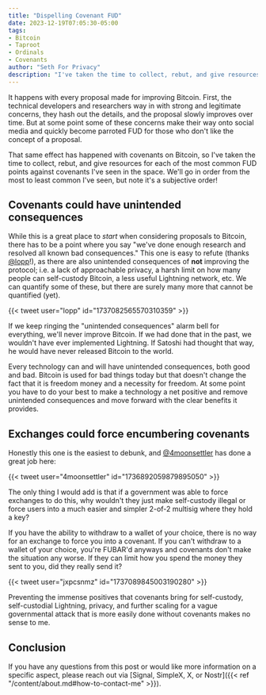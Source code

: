 ```yaml
---
title: "Dispelling Covenant FUD"
date: 2023-12-19T07:05:30-05:00
tags: 
- Bitcoin
- Taproot
- Ordinals
- Covenants
author: "Seth For Privacy"
description: "I've taken the time to collect, rebut, and give resources for each of the most common FUD points against covenants."
---
```


It happens with every proposal made for improving Bitcoin. First, the technical developers and researchers way in with strong and legitimate concerns, they hash out the details, and the proposal slowly improves over time. But at some point some of these concerns make their way onto social media and quickly become parroted FUD for those who don't like the concept of a proposal.

That same effect has happened with covenants on Bitcoin, so I've taken the time to collect, rebut, and give resources for each of the most common FUD points against covenants I've seen in the space. We'll go in order from the most to least common I've seen, but note it's a subjective order!

## Covenants could have unintended consequences

While this is a great place to *start* when considering proposals to Bitcoin, there has to be a point where you say "we've done enough research and resolved all known bad consequences." This one is easy to refute (thanks [@lopp](https://twitter.com/lopp)!), as there are also unintended consequences of **not** improving the protocol; i.e. a lack of approachable privacy, a harsh limit on how many people can self-custody Bitcoin, a less useful Lightning network, etc. We can quantify some of these, but there are surely many more that cannot be quantified (yet).

{{< tweet user="lopp" id="1737082565570310359" >}}

If we keep ringing the "unintended consequences" alarm bell for everything, we'll never improve Bitcoin. If we had done that in the past, we wouldn't have ever implemented Lightning. If Satoshi had thought that way, he would have never released Bitcoin to the world.

Every technology can and will have unintended consequences, both good and bad. Bitcoin is used for bad things today but that doesn't change the fact that it is freedom money and a necessity for freedom. At some point you have to do your best to make a technology a net positive and remove unintended consequences and move forward with the clear benefits it provides.

## Exchanges could force encumbering covenants

Honestly this one is the easiest to debunk, and [@4moonsettler](https://twitter.com/4moonsettler) has done a great job here:

{{< tweet user="4moonsettler" id="1736892059879895050" >}}

The only thing I would add is that if a government was able to force exchanges to do this, why wouldn't they just make self-custody illegal or force users into a much easier and simpler 2-of-2 multisig where they hold a key?

If you have the ability to withdraw to a wallet of your choice, there is no way for an exchange to force you into a covenant. If you can't withdraw to a wallet of your choice, you're FUBAR'd anyways and covenants don't make the situation any worse. If they can limit how you spend the money they sent to you, did they really send it?

{{< tweet user="jxpcsnmz" id="1737089845003190280" >}}

Preventing the immense positives that covenants bring for self-custody, self-custodial Lightning, privacy, and further scaling for a vague governmental attack that is more easily done without covenants makes no sense to me.

## Conclusion

If you have any questions from this post or would like more information on a specific aspect, please reach out via [Signal, SimpleX, X, or Nostr]({{< ref "/content/about.md#how-to-contact-me" >}}).
